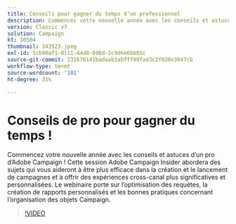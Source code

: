 ```yaml
---
title: Conseils pour gagner du temps d’un professionnel
description: Commencez votre nouvelle année avec les conseils et astuces d’un pro d’Adobe Campaign ! Cette session Adobe Campaign Insider abordera des sujets qui vous aideront à être plus efficace (les descriptions doivent comporter entre 60 et 160 caractères).
version: Classic v7
solution: Campaign
kt: 10504
thumbnail: 343523.jpeg
exl-id: 5cb90af1-0111-44d8-898d-2c9d6e6bb85c
source-git-commit: 231676141badaab1abfff99fad3c2f820e3047cb
workflow-type: tm+mt
source-wordcount: '101'
ht-degree: 31%

---
```


# Conseils de pro pour gagner du temps !

Commencez votre nouvelle année avec les conseils et astuces d’un pro d’Adobe Campaign ! Cette session Adobe Campaign Insider abordera des sujets qui vous aideront à être plus efficace dans la création et le lancement de campagnes et à offrir des expériences cross-canal plus significatives et personnalisées. Le webinaire porte sur l’optimisation des requêtes, la création de rapports personnalisés et les bonnes pratiques concernant l’organisation des objets Campaign.

>[!VIDEO](https://video.tv.adobe.com/v/343523/?quality=12&learn=on)
